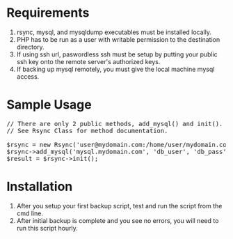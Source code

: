 Requirements
===============================================
1.  rsync, mysql, and mysqldump executables must be installed locally.
2.  PHP has to be run as a user with writable permission to the destination directory.
3.  If using ssh url, paswordless ssh must be setup by putting your public ssh key onto the remote server's authorized keys.
4.  If backing up mysql remotely, you must give the local machine mysql access.

Sample Usage
===============================================

<pre>
// There are only 2 public methods, add_mysql() and init().
// See Rsync Class for method documentation.

$rsync = new Rsync('user@mydomain.com:/home/user/mydomain.com', '/home/dave/backups');
$rsync->add_mysql('mysql.mydomain.com', 'db_user', 'db_pass');
$result = $rsync->init();
</pre>

Installation
===============================================
1.  After you setup your first backup script, test and run the script from the cmd line.
2.  After initial backup is complete and you see no errors, you will need to run this script hourly.